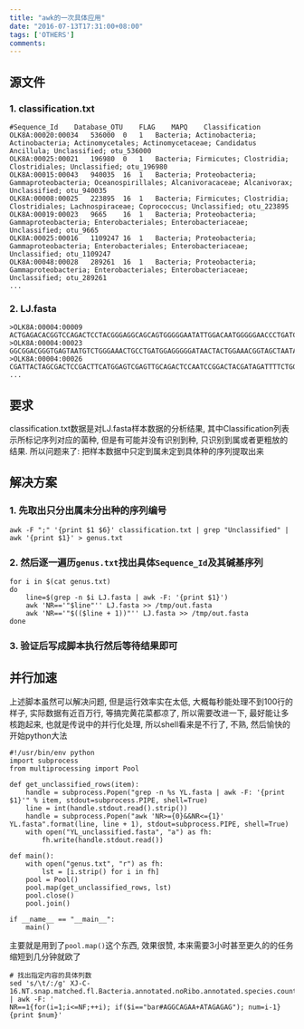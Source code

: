 ```yaml
---
title: "awk的一次具体应用"
date: "2016-07-13T17:31:00+08:00"
tags: ['OTHERS']
comments: 
---
```



## 源文件
### 1. classification.txt
```
#Sequence_Id	Database_OTU	FLAG	MAPQ	Classification
OLK8A:00020:00034	536000	0	1	Bacteria; Actinobacteria; Actinobacteria; Actinomycetales; Actinomycetaceae; Candidatus Ancillula; Unclassified; otu_536000
OLK8A:00025:00021	196980	0	1	Bacteria; Firmicutes; Clostridia; Clostridiales; Unclassified; otu_196980
OLK8A:00015:00043	940035	16	1	Bacteria; Proteobacteria; Gammaproteobacteria; Oceanospirillales; Alcanivoracaceae; Alcanivorax; Unclassified; otu_940035
OLK8A:00008:00025	223895	16	1	Bacteria; Firmicutes; Clostridia; Clostridiales; Lachnospiraceae; Coprococcus; Unclassified; otu_223895
OLK8A:00019:00023	9665	16	1	Bacteria; Proteobacteria; Gammaproteobacteria; Enterobacteriales; Enterobacteriaceae; Unclassified; otu_9665
OLK8A:00025:00016	1109247	16	1	Bacteria; Proteobacteria; Gammaproteobacteria; Enterobacteriales; Enterobacteriaceae; Unclassified; otu_1109247
OLK8A:00048:00028	289261	16	1	Bacteria; Proteobacteria; Gammaproteobacteria; Enterobacteriales; Enterobacteriaceae; Unclassified; otu_289261
...
```
### 2. LJ.fasta
```
>OLK8A:00004:00009
ACTGAGACACGGTCCAGACTCCTACGGGAGGCAGCAGTGGGGGAATATTGGACAATGGGGGAACCCTGATCCAGCCATGCCGCGTGTGTGAAGAAGGCCTTTTGGTTGTAAAGCACTTTAAGCGAGGAGGAGGCTACCGAGATTAATACTCTTGGATAGTGGACGTTACTCGCAGAATAAGCACCGGCTAACTCTGTGCCAGCAGCCGCGGTAATAC
>OLK8A:00004:00023
GGCGGACGGGTGAGTAATGTCTGGGAAACTGCCTGATGGAGGGGGATAACTACTGGAAACGGTAGCTAATACCGCATAACGTCGCAAGACCAAAGAGGGGGACCTTCGGGCCTCTTGCCATCGGATGTGCCCAGATGGGATTAGCTAGTAGGTGGGGTAACGGCTCACCTAGGCGACGTCCCTAGCTGGTCTGAGAGGATGACCAGCCACACTGGAACTGAGACACGGTCCAGACTCCTACGGGAGGCAGC
>OLK8A:00004:00026
CGATTACTAGCGACTCCGACTTCATGGAGTCGAGTTGCAGACTCCAATCCGGACTACGATAGATTTTCTGGGATTGGCTCCCGCTCACGCGTTGGCTTCCCTCTGTATCTACCATTGTAGCACCGTGTGTAGCCCTGGTCATAAAGGCCATCGATGACTTGACGTCATCCCCACCTTCCTCCGGTTTGTCACCGGCGGTCTCCTTA
...
```
## 要求
classification.txt数据是对LJ.fasta样本数据的分析结果, 其中Classification列表示所标记序列对应的菌种, 但是有可能并没有识别到种, 只识别到属或者更粗放的结果. 所以问题来了: 把样本数据中只定到属未定到具体种的序列提取出来

## 解决方案
### 1. 先取出只分出属未分出种的序列编号
`awk -F ";" '{print $1 $6}' classification.txt | grep "Unclassified" | awk '{print $1}' > genus.txt`
### 2. 然后逐一遍历`genus.txt`找出具体`Sequence_Id`及其碱基序列
```
for i in $(cat genus.txt)
do
    line=$(grep -n $i LJ.fasta | awk -F: '{print $1}')
    awk 'NR=='"$line"'' LJ.fasta >> /tmp/out.fasta
    awk 'NR=='"$(($line + 1))"'' LJ.fasta >> /tmp/out.fasta
done
```
### 3. 验证后写成脚本执行然后等待结果即可

## 并行加速
上述脚本虽然可以解决问题, 但是运行效率实在太低, 大概每秒能处理不到100行的样子, 实际数据有近百万行, 等搞完黄花菜都凉了, 所以需要改进一下, 最好能让多核跑起来, 也就是传说中的并行化处理, 所以shell看来是不行了, 不熟, 然后愉快的开始python大法
```
#!/usr/bin/env python
import subprocess
from multiprocessing import Pool

def get_unclassified_rows(item):
    handle = subprocess.Popen("grep -n %s YL.fasta | awk -F: '{print $1}'" % item, stdout=subprocess.PIPE, shell=True)
    line = int(handle.stdout.read().strip())
    handle = subprocess.Popen("awk 'NR>={0}&&NR<={1}' YL.fasta".format(line, line + 1), stdout=subprocess.PIPE, shell=True)
    with open("YL_unclassified.fasta", "a") as fh:
        fh.write(handle.stdout.read())

def main():  
    with open("genus.txt", "r") as fh:
        lst = [i.strip() for i in fh]
    pool = Pool()
    pool.map(get_unclassified_rows, lst)
    pool.close()
    pool.join()

if __name__ == "__main__":
    main()
```
主要就是用到了`pool.map()`这个东西, 效果很赞, 本来需要3小时甚至更久的的任务缩短到几分钟就欧了

```
# 找出指定内容的具体列数
sed 's/\t/:/g' XJ-C-16.NT.snap.matched.fl.Bacteria.annotated.noRibo.annotated.species.counttable | awk -F: '
NR==1{for(i=1;i<=NF;++i); if($i=="bar#AGGCAGAA+ATAGAGAG"); num=i-1}
{print $num}'
```
